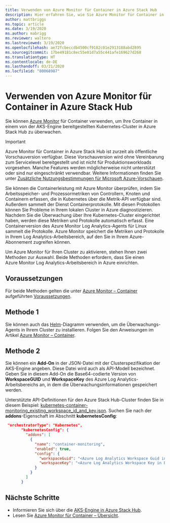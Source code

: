 ```yaml
---
title: Verwenden von Azure Monitor für Container in Azure Stack Hub
description: Hier erfahren Sie, wie Sie Azure Monitor für Container in Azure Stack Hub verwenden.
author: mattbriggs
ms.topic: article
ms.date: 3/19/2020
ms.author: mabrigg
ms.reviewer: waltero
ms.lastreviewed: 3/19/2020
ms.openlocfilehash: ae72fcbeccdb4500cf9182c01e2913188abd2895
ms.sourcegitcommit: 17be49181c8ec55e01d7a55c441afe169627d268
ms.translationtype: HT
ms.contentlocale: de-DE
ms.lasthandoff: 03/21/2020
ms.locfileid: "80068987"
---
```

# <a name="use-azure-monitor-for-containers-on-azure-stack-hub"></a>Verwenden von Azure Monitor für Container in Azure Stack Hub

Sie können [Azure Monitor](https://docs.microsoft.com/azure/azure-monitor/) für Container verwenden, um Ihre Container in einem von der AKS-Engine bereitgestellten Kubernetes-Cluster in Azure Stack Hub zu überwachen. 

> [!IMPORTANT]
> Azure Monitor für Container in Azure Stack Hub ist zurzeit als öffentliche Vorschauversion verfügbar.
> Diese Vorschauversion wird ohne Vereinbarung zum Servicelevel bereitgestellt und ist nicht für Produktionsworkloads vorgesehen. Manche Features werden möglicherweise nicht unterstützt oder sind nur eingeschränkt verwendbar. Weitere Informationen finden Sie unter [Zusätzliche Nutzungsbestimmungen für Microsoft Azure-Vorschauen](https://azure.microsoft.com/support/legal/preview-supplemental-terms/).

Sie können die Containerleistung mit Azure Monitor überprüfen, indem Sie Arbeitsspeicher- und Prozessormetriken von Controllern, Knoten und Containern erfassen, die in Kubernetes über die Metrik-API verfügbar sind. Außerdem sammelt der Dienst Containerprotokolle. Mit diesen Protokollen können Sie Probleme in Ihrem lokalen Cluster in Azure diagnostizieren. Nachdem Sie die Überwachung über Ihre Kubernetes-Cluster eingerichtet haben, werden diese Metriken und Protokolle automatisch erfasst. Eine Containerversion des Azure Monitor Log Analytics-Agents für Linux sammelt die Protokolle. Azure Monitor speichert die Metriken und Protokolle in Ihrem Log Analytics-Arbeitsbereich, auf den Sie in Ihrem Azure-Abonnement zugreifen können.

Um Azure Monitor für Ihren Cluster zu aktivieren, stehen Ihnen zwei Methoden zur Auswahl. Beide Methoden erfordern, dass Sie einen Azure Monitor Log Analytics-Arbeitsbereich in Azure einrichten.

## <a name="prerequisites"></a>Voraussetzungen

Für beide Methoden gelten die unter [Azure Monitor – Container](https://github.com/Helm/charts/tree/master/incubator/azuremonitor-containers) aufgeführten [Voraussetzungen](https://github.com/Helm/charts/tree/master/incubator/azuremonitor-containers#pre-requisites).

## <a name="method-one"></a>Methode 1

Sie können auch das [Helm](https://helm.sh/)-Diagramm verwenden, um die Überwachungs-Agents in Ihrem Cluster zu installieren. Folgen Sie den Anweisungen im Artikel [Azure Monitor – Container](https://github.com/Helm/charts/tree/master/incubator/azuremonitor-containers).

## <a name="method-two"></a>Methode 2

Sie können ein **Add-On** in der JSON-Datei mit der Clusterspezifikation der AKS-Engine angeben. Diese Datei wird auch als API-Modell bezeichnet. Geben Sie in diesem Add-On die Base64-codierte Version von **WorkspaceGUID** und **WorkspaceKey** des Azure Log Analytics-Arbeitsbereichs an, in dem die Überwachungsinformationen gespeichert werden.

Unterstützte API-Definitionen für den Azure Stack Hub-Cluster finden Sie in diesem Beispiel: [kubernetes-container-monitoring_existing_workspace_id_and_key.json](https://github.com/Azure/aks-engine/blob/master/examples/addons/container-monitoring/kubernetes-container-monitoring_existing_workspace_id_and_key.json). Suchen Sie nach der **addons**-Eigenschaft im Abschnitt **kubernetesConfig**:

```JSON  
 "orchestratorType": "Kubernetes",
       "kubernetesConfig": {
         "addons": [
           {
             "name": "container-monitoring",
             "enabled": true,
             "config": {
               "workspaceGuid": "<Azure Log Analytics Workspace Guid in Base-64 encoded>",
               "workspaceKey": "<Azure Log Analytics Workspace Key in Base-64 encoded>"
             }
           }
         ]
       }
```

## <a name="next-steps"></a>Nächste Schritte

- Informieren Sie sich über die [AKS-Engine in Azure Stack Hub](azure-stack-kubernetes-aks-engine-overview.md).  
- Lesen Sie [Azure Monitor für Container – Übersicht](https://docs.microsoft.com/azure/azure-monitor/insights/container-insights-overview).
